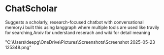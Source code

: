 # ChatScholar
Suggests a scholarly, research-focused chatbot with conversational memory.i built this using langgraph where multiple tools are used like travily for searching,Arxiv for understand reserach and wiki for detail meaning  

"C:\Users\deepg\OneDrive\Pictures\Screenshots\Screenshot 2025-05-23 125348.png"
